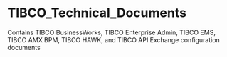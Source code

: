 # TIBCO_Technical_Documents

Contains TIBCO BusinessWorks, TIBCO Enterprise Admin, TIBCO EMS, TIBCO AMX BPM, TIBCO HAWK, and TIBCO API Exchange configuration documents
